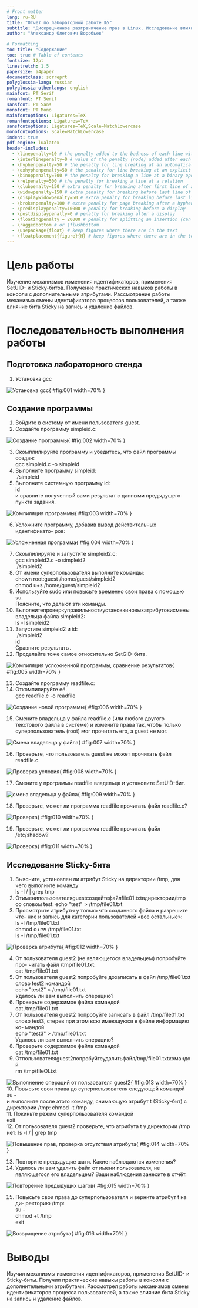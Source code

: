 ```yaml
---
# Front matter
lang: ru-RU
title: "Отчет по лабораторной работе №5"
subtitle: "Дискреционное разграничение прав в Linux. Исследование влияния дополнительных атрибутов"
author: "Александр Олегович Воробьев"

# Formatting
toc-title: "Содержание"
toc: true # Table of contents
fontsize: 12pt
linestretch: 1.5
papersize: a4paper
documentclass: scrreprt
polyglossia-lang: russian
polyglossia-otherlangs: english
mainfont: PT Serif
romanfont: PT Serif
sansfont: PT Sans
monofont: PT Mono
mainfontoptions: Ligatures=TeX
romanfontoptions: Ligatures=TeX
sansfontoptions: Ligatures=TeX,Scale=MatchLowercase
monofontoptions: Scale=MatchLowercase
indent: true
pdf-engine: lualatex
header-includes:
  - \linepenalty=10 # the penalty added to the badness of each line within a paragraph (no associated penalty node) Increasing the value makes tex try to have fewer lines in the paragraph.
  - \interlinepenalty=0 # value of the penalty (node) added after each line of a paragraph.
  - \hyphenpenalty=50 # the penalty for line breaking at an automatically inserted hyphen
  - \exhyphenpenalty=50 # the penalty for line breaking at an explicit hyphen
  - \binoppenalty=700 # the penalty for breaking a line at a binary operator
  - \relpenalty=500 # the penalty for breaking a line at a relation
  - \clubpenalty=150 # extra penalty for breaking after first line of a paragraph
  - \widowpenalty=150 # extra penalty for breaking before last line of a paragraph
  - \displaywidowpenalty=50 # extra penalty for breaking before last line before a display math
  - \brokenpenalty=100 # extra penalty for page breaking after a hyphenated line
  - \predisplaypenalty=10000 # penalty for breaking before a display
  - \postdisplaypenalty=0 # penalty for breaking after a display
  - \floatingpenalty = 20000 # penalty for splitting an insertion (can only be split footnote in standard LaTeX)
  - \raggedbottom # or \flushbottom
  - \usepackage{float} # keep figures where there are in the text
  - \floatplacement{figure}{H} # keep figures where there are in the text
---
```


# Цель работы

Изучение механизмов изменения идентификаторов, применения SetUID- и Sticky-битов. Получение практических навыков работы в консоли с дополнительными атрибутами. Рассмотрение работы механизма смены идентификатора процессов пользователей, а также влияние бита Sticky на запись и удаление файлов.

# Последовательность выполнения работы

## Подготовка лабораторного стенда

1. Установка gcc

![Установка gcc](screens/1.png){ #fig:001 width=70% }  

## Создание программы  

1. Войдите в систему от имени пользователя guest.  
2. Создайте программу simpleid.c:  

![Создание программы](screens/2.png){ #fig:002 width=70% }

3. Скомплилируйте программу и убедитесь, что файл программы создан:  
  gcc simpleid.c -o simpleid  
4. Выполните программу simpleid:  
./simpleid  
5. Выполните системную программу id:  
id  
и сравните полученный вами результат с данными предыдущего пункта
задания.  

![Компиляция программы](screens/3.png){ #fig:003 width=70% }

6. Усложните программу, добавив вывод действительных идентификато-
ров:  

![Усложненная программа](screens/4.png){ #fig:004 width=70% }

7. Скомпилируйте и запустите simpleid2.c:  
  gcc simpleid2.c -o simpleid2  
./simpleid2  
8. От имени суперпользователя выполните команды:  
   chown root:guest /home/guest/simpleid2  
   chmod u+s /home/guest/simpleid2  
9. Используйте sudo или повысьте временно свои права с помощью su.  
Поясните, что делают эти команды.  
10. Выполнитепроверкуправильностиустановкиновыхатрибутовисмены  
владельца файла simpleid2:  
   ls -l simpleid2  
11. Запустите simpleid2 и id:  
./simpleid2  
id  
Сравните результаты.  
12. Проделайте тоже самое относительно SetGID-бита.  

![Компиляция усложненной программы, сравнение результатов](screens/5.png){ #fig:005 width=70% }

13. Создайте программу readfile.c:  
14. Откомпилируйте её.  
   gcc readfile.c -o readfile  

![Создание новой программы](screens/6.png){ #fig:006 width=70% }  

15. Смените владельца у файла readfile.c (или любого другого текстового файла в системе) и измените права так, чтобы только суперпользователь (root) мог прочитать его, a guest не мог.  

![Смена владельца у файла](screens/7.png){ #fig:007 width=70% }  

16. Проверьте, что пользователь guest не может прочитать файл readfile.c.  

![Проверка условия](screens/8.png){ #fig:008 width=70% }  

17. Смените у программы readfile владельца и установите SetU’D-бит.  

![смена владельца у файла](screens/9.png){ #fig:009 width=70% }  

18. Проверьте, может ли программа readfile прочитать файл readfile.c?  

![Проверка](screens/10.png){ #fig:010 width=70% }  

19. Проверьте, может ли программа readfile прочитать файл /etc/shadow?  

![Проверка](screens/11.png){ #fig:011 width=70% }

## Исследование Sticky-бита 

1. Выясните, установлен ли атрибут Sticky на директории /tmp, для чего выполните команду  
ls -l / | grep tmp  
2. Отименипользователяguestсоздайтефайлfile01.txtвдиректории/tmp со словом test:
echo "test" > /tmp/file01.txt  
3. Просмотрите атрибуты у только что созданного файла и разрешите чте- ние и запись для категории пользователей «все остальные»:  
ls -l /tmp/file01.txt  
chmod o+rw /tmp/file01.txt  
   ls -l /tmp/file01.txt  

![Проверка атрибута](screens/12.png){ #fig:012 width=70% }  

4. От пользователя guest2 (не являющегося владельцем) попробуйте про- читать файл /tmp/file01.txt:  
cat /tmp/file01.txt  
5. От пользователя guest2 попробуйте дозаписать в файл /tmp/file01.txt слово test2 командой  
echo "test2" > /tmp/file01.txt  
Удалось ли вам выполнить операцию?  
6. Проверьте содержимое файла командой  
   cat /tmp/file01.txt  
7. От пользователя guest2 попробуйте записать в файл /tmp/file01.txt  
слово test3, стерев при этом всю имеющуюся в файле информацию ко- мандой  
echo "test3" > /tmp/file01.txt  
Удалось ли вам выполнить операцию?  
8. Проверьте содержимое файла командой  
   cat /tmp/file01.txt  
9. Отпользователяguest2попробуйтеудалитьфайл/tmp/file01.txtкомандой  
    rm /tmp/fileOl.txt  

![Выполнение операций от пользователя guest2](screens/13.png){ #fig:013 width=70% }  
10. Повысьте свои права до суперпользователя следующей командой  
su -  
и выполните после этого команду, снимающую атрибут t (Sticky-бит) с директории /tmp:
chmod -t /tmp  
11. Покиньте режим суперпользователя командой  
exit  
12. От пользователя guest2 проверьте, что атрибута t у директории /tmp нет:
   ls -l / | grep tmp  

![Повышение прав, проверка отсутствия атрибута](screens/14.png){ #fig:014 width=70% }

13. Повторите предыдущие шаги. Какие наблюдаются изменения?  
14. Удалось ли вам удалить файл от имени пользователя, не являющегося
его владельцем? Ваши наблюдения занесите в отчёт.  

![Повторение предыдущих шагов](screens/15.png){ #fig:015 width=70% }

15. Повысьте свои права до суперпользователя и верните атрибут t на ди- ректорию /tmp:  
   su -  
   chmod +t /tmp  
   exit  

![Возвращение атрибута](screens/16.png){ #fig:016 width=70% }

# Выводы

Изучил механизмы изменения идентификаторов, примененив SetUID- и Sticky-биты. Получил практические навыкы работы в консоли с дополнительными атрибутами. Рассмотрел работы механизмов смены идентификаторов процесса пользователей, а также влияние бита Sticky на запись и удаление файлов.
